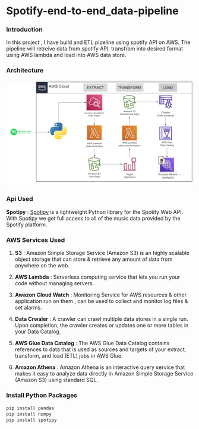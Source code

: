 # Spotify-end-to-end_data-pipeline

### Introduction
In this project , I have build and ETL pipeline using spotify API on AWS. The pipeline will retreive data from spotify API, transfrom into desired format using AWS lambda and load into AWS data store.

### Architecture
![Architecture Diagram](https://github.com/Kapsime/Spotify-end-to-end_data-pipeline/blob/main/Pipeline_Architecture_AWS.png)

### Api Used
**Spotipy** : [Spotipy](https://spotipy.readthedocs.io/en/2.22.1/) is a lightweight Python library for the Spotify Web API. With Spotipy we get full access to all of the music data provided by the Spotify platform.

### AWS Services Used
1. **S3** : Amazon Simple Storage Service (Amazon S3) is an highly scalable object storage that can store & retrieve any amount of data from anywhere on the web.

2. **AWS Lambda** :  Serverless computing service that lets you run your code without managing servers.

3. **Awazon Cloud Watch** : Monitoring Service for AWS resources & other application run on them , can be used to collect and monitor log files & set alarms.

4. **Data Crwaler** : A crawler can crawl multiple data stores in a single run. Upon completion, the crawler creates or updates one or more tables in your Data Catalog.

5. **AWS Glue Data Catalog** : The AWS Glue Data Catalog contains references to data that is used as sources and targets of your extract, transform, and load (ETL) jobs in AWS Glue.

6. **Amazon Athena** : Amazon Athena is an interactive query service that makes it easy to analyze data directly in Amazon Simple Storage Service (Amazon S3) using standard SQL.


### Install Python Packages
```
pip install pandas
pip install numpy
pip install spotipy
```


